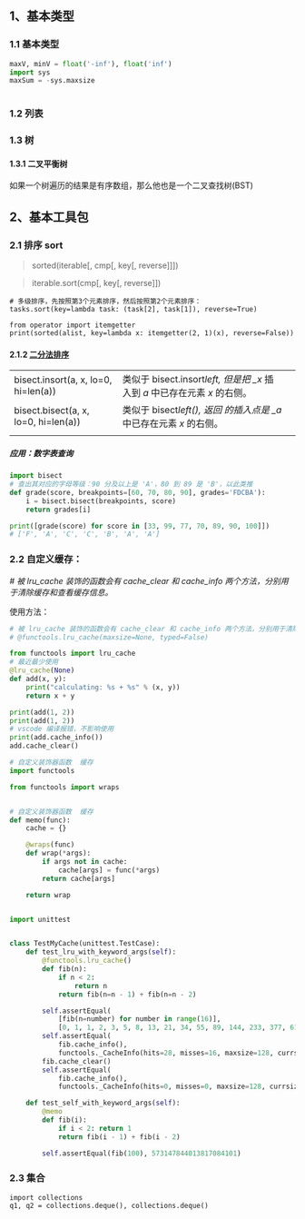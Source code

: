 ## 1、基本类型

### 1.1 基本类型

```python
maxV, minV = float('-inf'), float('inf')
import sys
maxSum = -sys.maxsize



```

### 1.2 列表

### 1.3 树

#### 1.3.1 二叉平衡树

如果一个树遍历的结果是有序数组，那么他也是一个二叉查找树(BST)

## 2、基本工具包

### 2.1 排序 sort

> sorted(iterable[, cmp[, key[, reverse]]])

> iterable.sort(cmp[, key[, reverse]])

```
# 多级排序，先按照第3个元素排序，然后按照第2个元素排序：
tasks.sort(key=lambda task: (task[2], task[1]), reverse=True)

from operator import itemgetter
print(sorted(alist, key=lambda x: itemgetter(2, 1)(x), reverse=False))

```

#### 2.1.2 [二分法排序](https://docs.python.org/zh-cn/3.7/library/bisect.html)

|                                      |                                                                             |     |
| ------------------------------------ | --------------------------------------------------------------------------- | --- |
| bisect.insort(a, x, lo=0, hi=len(a)) | 类似于 bisect.insort*left, 但是把 \_x* 插入到 _a_ 中已存在元素 _x_ 的右侧。 |     |
| bisect.bisect(a, x, lo=0, hi=len(a)) | 类似于 bisect*left(), 返回 的插入点是 \_a* 中已存在元素 _x_ 的右侧。        |     |
|                                      |                                                                             |     |

##### 应用：数字表查询

```python
import bisect
# 查出其对应的字母等级：90 分及以上是 'A'，80 到 89 是 'B'，以此类推
def grade(score, breakpoints=[60, 70, 80, 90], grades='FDCBA'):
    i = bisect.bisect(breakpoints, score)
    return grades[i]

print([grade(score) for score in [33, 99, 77, 70, 89, 90, 100]])
# ['F', 'A', 'C', 'C', 'B', 'A', 'A']
```

### 2.2 自定义缓存：

_# 被 lru_cache 装饰的函数会有 cache_clear 和 cache_info 两个方法，分别用于清除缓存和查看缓存信息。_

使用方法：

```python
# 被 lru_cache 装饰的函数会有 cache_clear 和 cache_info 两个方法，分别用于清除缓存和查看缓存信息。
# @functools.lru_cache(maxsize=None, typed=False)

from functools import lru_cache
# 最近最少使用
@lru_cache(None)
def add(x, y):
    print("calculating: %s + %s" % (x, y))
    return x + y

print(add(1, 2))
print(add(1, 2))
# vscode 编译报错，不影响使用
print(add.cache_info())
add.cache_clear()

```

```python
# 自定义装饰器函数  缓存
import functools

from functools import wraps


# 自定义装饰器函数  缓存
def memo(func):
    cache = {}

    @wraps(func)
    def wrap(*args):
        if args not in cache:
            cache[args] = func(*args)
        return cache[args]

    return wrap


import unittest


class TestMyCache(unittest.TestCase):
    def test_lru_with_keyword_args(self):
        @functools.lru_cache()
        def fib(n):
            if n < 2:
                return n
            return fib(n=n - 1) + fib(n=n - 2)

        self.assertEqual(
            [fib(n=number) for number in range(16)],
            [0, 1, 1, 2, 3, 5, 8, 13, 21, 34, 55, 89, 144, 233, 377, 610])
        self.assertEqual(
            fib.cache_info(),
            functools._CacheInfo(hits=28, misses=16, maxsize=128, currsize=16))
        fib.cache_clear()
        self.assertEqual(
            fib.cache_info(),
            functools._CacheInfo(hits=0, misses=0, maxsize=128, currsize=0))

    def test_self_with_keyword_args(self):
        @memo
        def fib(i):
            if i < 2: return 1
            return fib(i - 1) + fib(i - 2)

        self.assertEqual(fib(100), 573147844013817084101)

```

### 2.3 集合

```
import collections
q1, q2 = collections.deque(), collections.deque()

```
